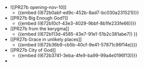 - ![[PR27b opening-nov-10]]
	- {{embed ((672b0abf-ed9c-452b-8ad7-bc030a231521))}}
- [[PR27b Big Enough God?]]
	- {{embed ((672b10cf-43e3-4029-9bbf-8b1fe233fe66))}}
- [[PR27b from the kerygma]]
	- {{embed ((672b113d-4585-43e7-91e1-51b2c381abe7)) }}
- [[PR27b Grace in unlikely places]]
	- {{embed ((672b36b9-cb5b-40cf-9e41-57871c96f14e))}}
- [[PR27b City of God]]
	- {{embed ((672b3741-3eba-4fe9-ba99-99a4e0196f13))}}
-